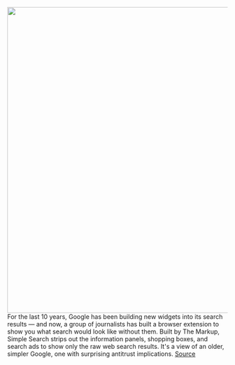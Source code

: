 <img src='https://cdn.vox-cdn.com/thumbor/1T2fL-kjxT0FBYTotOR55goBFEk=/0x0:2040x1360/1200x800/filters:focal(857x517:1183x843)/cdn.vox-cdn.com/uploads/chorus_image/image/67772480/acastro_180508_1777_google_IO_0002.0.jpg' width='700px' /><br/>
For the last 10 years, Google has been building new widgets into its search results — and now, a group of journalists has built a browser extension to show you what search would look like without them. Built by The Markup, Simple Search strips out the information panels, shopping boxes, and search ads to show only the raw web search results. It's a view of an older, simpler Google, one with surprising antitrust implications.
<a href='https://www.theverge.com/21560298/simple-search-google-browser-extension-download-markup-antitrust'> Source <a/>